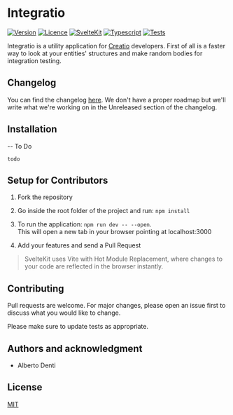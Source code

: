 # Integratio

[![Version](https://img.shields.io/badge/Version-0.0.1-blue)]() [![Licence](https://img.shields.io/badge/License-MIT-blue)]() [![SvelteKit](https://img.shields.io/badge/SvelteKit-next-blue)]() [![Typescript](https://img.shields.io/badge/Typescript-4.5.X-blue)]() [![Tests](https://img.shields.io/badge/Tests-None-lightgrey)]()

Integratio is a utility application for [Creatio](https://www.creatio.com/it) developers.
First of all is a faster way to look at your entities' structures and make random bodies for integration testing.

## Changelog

You can find the changelog [here](https://github.com/Windyle/Integratio/blob/main/CHANGELOG.md).
We don't have a proper roadmap but we'll write what we're working on in the Unreleased section of the changelog.

## Installation

-- To Do

```batch
todo
```

## Setup for Contributors

1. Fork the repository

2. Go inside the root folder of the project and run: `npm install`

3. To run the application: `npm run dev -- --open`.<br>This will open a new tab in your browser pointing at localhost:3000

4. Add your features and send a Pull Request

> SvelteKit uses Vite with Hot Module Replacement, where changes to your code are reflected in the browser instantly.

## Contributing

Pull requests are welcome. For major changes, please open an issue first to discuss what you would like to change.

Please make sure to update tests as appropriate.

## Authors and acknowledgment

- Alberto Denti

## License

[MIT](https://choosealicense.com/licenses/mit/)
